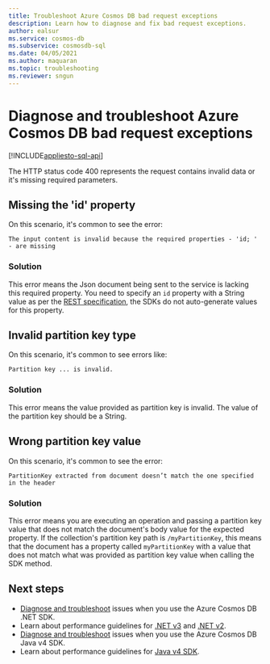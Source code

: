 ```yaml
---
title: Troubleshoot Azure Cosmos DB bad request exceptions
description: Learn how to diagnose and fix bad request exceptions.
author: ealsur
ms.service: cosmos-db
ms.subservice: cosmosdb-sql
ms.date: 04/05/2021
ms.author: maquaran
ms.topic: troubleshooting
ms.reviewer: sngun
---
```


# Diagnose and troubleshoot Azure Cosmos DB bad request exceptions
[!INCLUDE[appliesto-sql-api](includes/appliesto-sql-api.md)]

The HTTP status code 400 represents the request contains invalid data or it's missing required parameters.

## Missing the 'id' property
On this scenario, it's common to see the error:

```
The input content is invalid because the required properties - 'id; ' - are missing
```

### Solution
This error means the Json document being sent to the service is lacking this required property. You need to specify an `id` property with a String value as per the [REST specification](https://docs.microsoft.com/rest/api/cosmos-db/documents), the SDKs do not auto-generate values for this property.

## Invalid partition key type
On this scenario, it's common to see errors like:

```
Partition key ... is invalid.
```

### Solution
This error means the value provided as partition key is invalid. The value of the partition key should be a String.

## Wrong partition key value
On this scenario, it's common to see the error:

```
PartitionKey extracted from document doesn’t match the one specified in the header
```

### Solution
This error means you are executing an operation and passing a partition key value that does not match the document's body value for the expected property. If the collection's partition key path is `/myPartitionKey`, this means that the document has a property called `myPartitionKey` with a value that does not match what was provided as partition key value when calling the SDK method.

## Next steps
* [Diagnose and troubleshoot](troubleshoot-dot-net-sdk.md) issues when you use the Azure Cosmos DB .NET SDK.
* Learn about performance guidelines for [.NET v3](performance-tips-dotnet-sdk-v3-sql.md) and [.NET v2](performance-tips.md).
* [Diagnose and troubleshoot](troubleshoot-java-sdk-v4-sql.md) issues when you use the Azure Cosmos DB Java v4 SDK.
* Learn about performance guidelines for [Java v4 SDK](performance-tips-java-sdk-v4-sql.md).